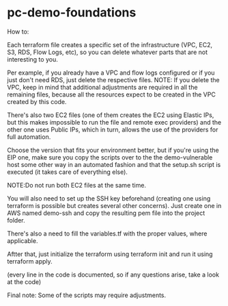 # pc-demo-foundations

How to:

Each terraform file creates a specific set of the infrastructure (VPC, EC2, S3, RDS, Flow Logs, etc), so you can delete whatever parts that are not interesting to you. 

Per example, if you already have a VPC and flow logs configured or if you just don't need RDS, just delete the respective files. 
NOTE: If you delete the VPC, keep in mind that additional adjustments are required in all the remaining files, because all the resources expect to be created in the VPC created by this code.

There's also two EC2 files (one of them creates the EC2 using Elastic IPs, but this makes impossible to run the file and remote exec providers) and the other one uses Public IPs, which in turn, allows the use of the providers for full automation.

Choose the version that fits your environment better, but if you're using the EIP one, make sure you copy the scripts over to the the demo-vulnerable host some other way in an automated fashion and that the setup.sh script is executed (it takes care of everything else). 

NOTE:Do not run both EC2 files at the same time.

You will also need to set up the SSH key beforehand (creating one using terraform is possible but creates several other concerns). Just create one in AWS named demo-ssh and copy the resulting pem file into the project folder.

There's also a need to fill the variables.tf with the proper values, where applicable.

Aftter that, just initialize the terraform using terraform init and run it using terraform apply.

(every line in the code is documented, so if any questions arise, take a look at the code)

Final note: Some of the scripts may require adjustments.
